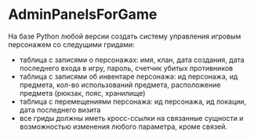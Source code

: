 # AdminPanelsForGame
На базе Python любой версии создать систему управления игровым персонажем со следущими гридами:
- таблица с записями о персонажах: имя, клан, дата создания, дата последнего входа в игру, пароль, счетчик убитых противников
- таблица с записями об инвентаре персонажа: ид персонажа, ид предмета, кол-во использований предмета, расположение предмета (рюкзак, пояс, хранилище)
- таблица с перемещениями персонажа: ид персонажа, ид локации, дата последнего визита
- все гриды должны иметь кросс-ссылки на связанные сущности и возможностью изменения любого параметра, кроме связей.
